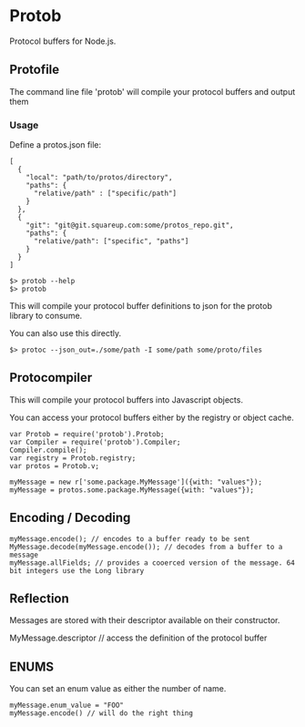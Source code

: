 # Protob

Protocol buffers for Node.js.

## Protofile

The command line file 'protob' will compile your protocol buffers and output them

### Usage

Define a protos.json file:

    [
      {
        "local": "path/to/protos/directory",
        "paths": {
          "relative/path" : ["specific/path"]
        }
      },
      {
        "git": "git@git.squareup.com:some/protos_repo.git",
        "paths": {
          "relative/path": ["specific", "paths"]
        }
      }
    ]

    $> protob --help
    $> protob

This will compile your protocol buffer definitions to json for the protob library to consume.

You can also use this directly.

    $> protoc --json_out=./some/path -I some/path some/proto/files

## Protocompiler

This will compile your protocol buffers into Javascript objects.

You can access your protocol buffers either by the registry or object cache.

    var Protob = require('protob').Protob;
    var Compiler = require('protob').Compiler;
    Compiler.compile();
    var registry = Protob.registry;
    var protos = Protob.v;

    myMessage = new r['some.package.MyMessage']({with: "values"});
    myMessage = protos.some.package.MyMessage({with: "values"});

## Encoding / Decoding

    myMessage.encode(); // encodes to a buffer ready to be sent
    MyMessage.decode(myMessage.encode()); // decodes from a buffer to a message
    myMessage.allFields; // provides a cooerced version of the message. 64 bit integers use the Long library

## Reflection

Messages are stored with their descriptor available on their constructor.

MyMessage.descriptor // access the definition of the protocol buffer

## ENUMS

You can set an enum value as either the number of name.

    myMessage.enum_value = "FOO"
    myMessage.encode() // will do the right thing
